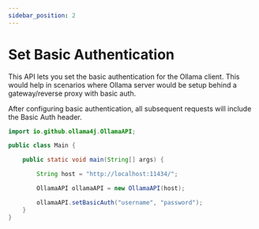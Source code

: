 ```yaml
---
sidebar_position: 2
---
```


# Set Basic Authentication

This API lets you set the basic authentication for the Ollama client. This would help in scenarios where
Ollama server would be setup behind a gateway/reverse proxy with basic auth.

After configuring basic authentication, all subsequent requests will include the Basic Auth header.

```java
import io.github.ollama4j.OllamaAPI;

public class Main {

    public static void main(String[] args) {

        String host = "http://localhost:11434/";

        OllamaAPI ollamaAPI = new OllamaAPI(host);

        ollamaAPI.setBasicAuth("username", "password");
    }
}
```